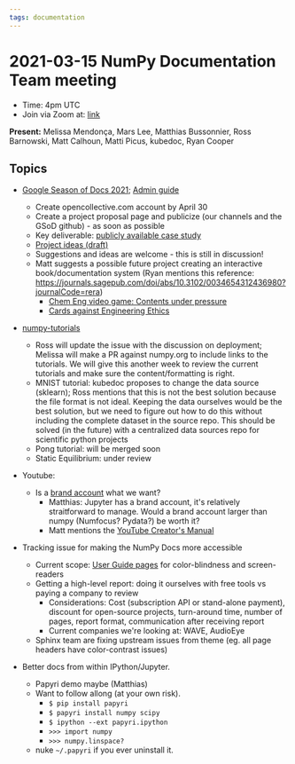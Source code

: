 ```yaml
---
tags: documentation
---
```


# 2021-03-15 NumPy Documentation Team meeting

- Time: 4pm UTC
- Join via Zoom at: [link](https://zoom.us/j/96219574921?pwd=VTRNeGwwOUlrYVNYSENpVVBRRjlkZz09)

**Present:** Melissa Mendonça, Mars Lee, Matthias Bussonnier, Ross Barnowski, Matt Calhoun, Matti Picus, kubedoc, Ryan Cooper

## Topics

- [Google Season of Docs 2021](https://developers.google.com/season-of-docs/docs); [Admin guide](https://developers.google.com/season-of-docs/docs/admin-guide)
    - Create opencollective.com account by April 30
    - Create a project proposal page and publicize (our channels and the GSoD github) - as soon as possible
    - Key deliverable: [publicly available case study](https://developers.google.com/season-of-docs/docs/case-study)
    - [Project ideas (draft)](https://hackmd.io/@melissawm/rkRhYd5zu)
    - Suggestions and ideas are welcome - this is still in discussion!
    - Matt suggests a possible future project creating an interactive book/documentation system (Ryan mentions this reference: https://journals.sagepub.com/doi/abs/10.3102/0034654312436980?journalCode=rera)
        - [Chem Eng video game: Contents under pressure](https://stemforall2020.videohall.com/presentations/1691)
        - [Cards against Engineering Ethics](https://www.aiche.org/conferences/aiche-annual-meeting/2017/proceeding/paper/312a-cards-against-humanity-style-card-game-increasing-engineering-students-awareness-ethical-issues)

- [numpy-tutorials](https://github.com/numpy/numpy-tutorials)
    - Ross will update the issue with the discussion on deployment; Melissa will make a PR against numpy.org to include links to the tutorials. We will give this another week to review the current tutorials and make sure the content/formatting is right.
    - MNIST tutorial: kubedoc proposes to change the data source (sklearn); Ross mentions that this is not the best solution because the file format is not ideal. Keeping the data ourselves would be the best solution, but we need to figure out how to do this without including the complete dataset in the source repo. This should be solved (in the future) with a centralized data sources repo for scientific python projects
    - Pong tutorial: will be merged soon
    - Static Equilibrium: under review
- Youtube:
    - Is a [brand account](https://support.google.com/youtube/answer/9367690?hl=en) what we want?
        - Matthias: Jupyter has a brand account, it's relatively straitforward to manage. Would a brand account larger than numpy (Numfocus? Pydata?) be worth it?
        - Matt mentions the [YouTube Creator's Manual](https://creatoracademy.youtube.com/page/lesson/discovery)
- Tracking issue for making the NumPy Docs more accessible
    - Current scope: [User Guide pages](https://numpy.org/doc/stable/user/index.html?highlight=user%20guide) for color-blindness and screen-readers
    - Getting a high-level report: doing it ourselves with free tools vs paying a company to review
        - Considerations: Cost (subscription API or stand-alone payment), discount for open-source projects, turn-around time, number of pages, report format, communication after receiving report
        - Current companies we're looking at: WAVE, AudioEye
    - Sphinx team are fixing upstream issues from theme (eg. all page headers have color-contrast issues)
- Better docs from within IPython/Jupyter.
    - Papyri demo maybe (Matthias)
    - Want to follow allong (at your own risk).
        - ``$ pip install papyri``
        - ``$ papyri install numpy scipy``
        - ``$ ipython --ext papyri.ipython``
        - ``>>> import numpy``
        - ``>>> numpy.linspace?``
    - nuke ``~/.papyri`` if you ever uninstall it.
